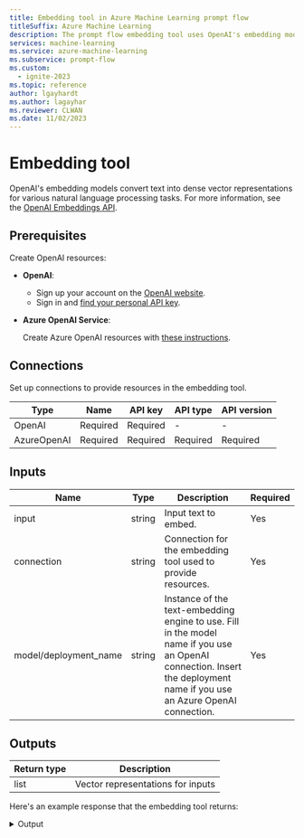 ```yaml
---
title: Embedding tool in Azure Machine Learning prompt flow
titleSuffix: Azure Machine Learning
description: The prompt flow embedding tool uses OpenAI's embedding models to convert text into dense vector representations for various natural language processing tasks.
services: machine-learning
ms.service: azure-machine-learning
ms.subservice: prompt-flow
ms.custom:
  - ignite-2023
ms.topic: reference
author: lgayhardt
ms.author: lagayhar
ms.reviewer: CLWAN
ms.date: 11/02/2023
---
```


# Embedding tool

OpenAI's embedding models convert text into dense vector representations for various natural language processing tasks. For more information, see the [OpenAI Embeddings API](https://platform.openai.com/docs/api-reference/embeddings).

## Prerequisites

Create OpenAI resources:

- **OpenAI**:

    - Sign up your account on the [OpenAI website](https://openai.com/).
    - Sign in and [find your personal API key](https://platform.openai.com/account/api-keys).

- **Azure OpenAI Service**:

    Create Azure OpenAI resources with [these instructions](/azure/ai-services/openai/how-to/create-resource).

## Connections

Set up connections to provide resources in the embedding tool.

| Type        | Name     | API key  | API type | API version |
|-------------|----------|----------|----------|-------------|
| OpenAI      | Required | Required | -        | -           |
| AzureOpenAI | Required | Required | Required | Required    |

## Inputs

|  Name                  | Type        | Description                                                           | Required |
|------------------------|-------------|-----------------------------------------------------------------------|----------|
| input                  | string      | Input text to embed.                                               | Yes      |
| connection             | string      | Connection for the embedding tool used to provide resources.         | Yes      |
| model/deployment_name  | string      | Instance of the text-embedding engine to use. Fill in the model name if you use an OpenAI connection. Insert the deployment name if you use an Azure OpenAI connection.    | Yes      |

## Outputs

| Return type | Description                              |
|-------------|------------------------------------------|
| list        | Vector representations for inputs    |

Here's an example response that the embedding tool returns:

<details>
  <summary>Output</summary>
  
```
[-0.005744616035372019,
-0.007096089422702789,
-0.00563855143263936,
-0.005272455979138613,
-0.02355326898396015,
0.03955197334289551,
-0.014260607771575451,
-0.011810848489403725,
-0.023170066997408867,
-0.014739611186087132,
...]
```
</details>
